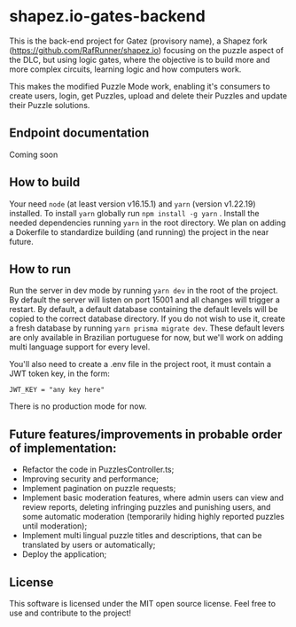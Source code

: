 # shapez.io-gates-backend

This is the back-end project for Gatez (provisory name), a Shapez fork (https://github.com/RafRunner/shapez.io) focusing on the puzzle aspect of the DLC, but using logic gates, where the objective is to build more and more complex circuits, learning logic and how computers work.

This makes the modified Puzzle Mode work, enabling it's consumers to create users, login, get Puzzles, upload and delete their Puzzles and update their Puzzle solutions.

## Endpoint documentation

Coming soon

## How to build

Your need `node` (at least version v16.15.1) and `yarn` (version v1.22.19) installed. To install `yarn` globally run `npm install -g yarn` . Install the needed dependencies running `yarn` in the root directory. We plan on adding a Dokerfile to standardize building (and running) the project in the near future.

## How to run

Run the server in dev mode by running `yarn dev` in the root of the project. By default the server will listen on port 15001 and all changes will trigger a restart. By default, a default database containing the default levels will be copied to the correct database directory. If you do not wish to use it, create a fresh database by running `yarn prisma migrate dev`. These default levers are only available in Brazilian portuguese for now, but we'll work on adding multi language support for every level.

You'll also need to create a .env file in the project root, it must contain a JWT token key, in the form:

    JWT_KEY = "any key here"

There is no production mode for now.

## Future features/improvements in probable order of implementation:

-   Refactor the code in PuzzlesController.ts;
-   Improving security and performance;
-   Implement pagination on puzzle requests;
-   Implement basic moderation features, where admin users can view and review reports, deleting infringing puzzles and punishing users, and some automatic moderation (temporarily hiding highly reported puzzles until moderation);
-   Implement multi lingual puzzle titles and descriptions, that can be translated by users or automatically;
-   Deploy the application;

## License

This software is licensed under the MIT open source license. Feel free to use and contribute to the project!